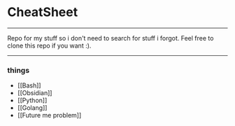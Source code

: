 # CheatSheet
---
Repo for my stuff so i don't need to search for stuff i forgot. 
Feel free to clone this repo if you want :).

---

### **things**

- [[Bash]]
- [[Obsidian]]
- [[Python]]
- [[Golang]]
- [[Future me problem]]
